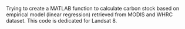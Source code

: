 Trying to create a MATLAB function to calculate carbon stock based on empirical model (linear regression) retrieved from MODIS and WHRC dataset.
This code is dedicated for Landsat 8.
